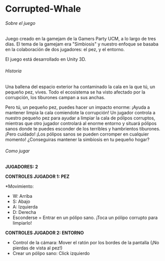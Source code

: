 # Corrupted-Whale

###### Sobre el juego
Juego creado en la gamejam de la Gamers Party UCM, a lo largo de tres días. El tema de la gamejam era "Simbiosis" y nuestro enfoque se
basaba en la colaboración de dos jugadores: el pez, y el entorno.

El juego está desarrollado en Unity 3D.

###### Historia
Una ballena del espacio exterior ha contaminado la cala en la que tú, un pequeño pez, vives. 
Todo el ecosistema se ha visto afectado por la corrupción, los tiburones campan a sus anchas.

Pero tú, un pequeño pez, puedes hacer un impacto enorme: ¡Ayuda a mantener limpia la cala comiendote la corrupción! 
Un jugador controla a nuestro pequeño pez para ayudar a limpiar la cala de pólipos corruptos, mientras que otro jugador
controlará al enorme entorno y situará pólipos sanos donde te puedes esconder de los terribles y hambrientos tiburones. 
¡Pero cuidado! ¡Los pólipos sanos se pueden corromper en cualquier momento!
¿Conseguiras mantener la simbiosis en tu pequeño hogar?

###### Como jugar
**JUGADORES: 2**

**CONTROLES JUGADOR 1: PEZ**

*Movimiento:
 - W: Arriba
 - S: Abajo
 - A: Izquierda
 - D: Derecha
- Esconderse = Entrar en un pólipo sano.
  ¡Toca un pólipo corrupto para limpiarlo!

**CONTROLES JUGADOR 2: ENTORNO**

- Control de la cámara: Mover el ratón por los bordes de la pantalla (¡No pierdas de vista al pez!)
- Crear un pólipo sano: Click izquierdo
